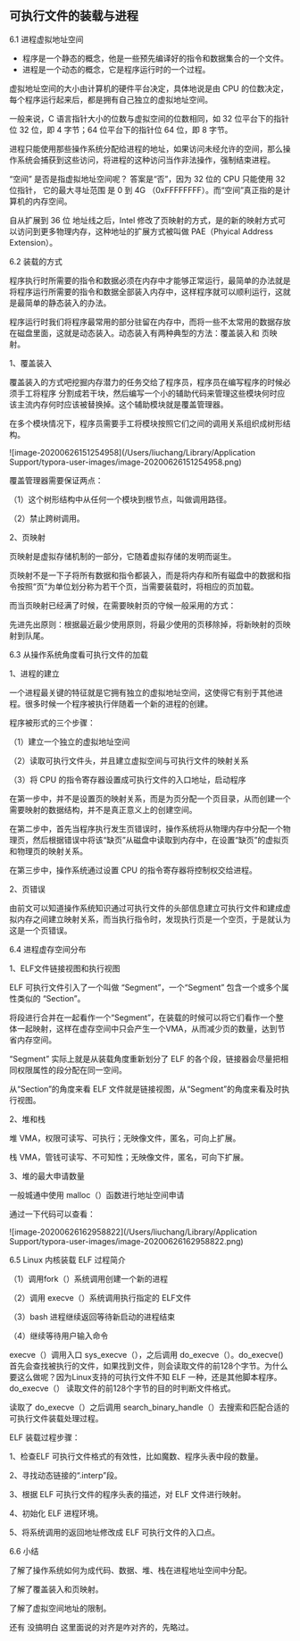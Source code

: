 ## 									可执行文件的装载与进程

6.1 进程虚拟地址空间

- 程序是一个静态的概念，他是一些预先编译好的指令和数据集合的一个文件。
- 进程是一个动态的概念，它是程序运行时的一个过程。

虚拟地址空间的大小由计算机的硬件平台决定，具体地说是由 CPU 的位数决定，每个程序运行起来后，都是拥有自己独立的虚拟地址空间。

一般来说，C 语言指针大小的位数与虚拟空间的位数相同，如 32 位平台下的指针位 32 位，即 4 字节；64 位平台下的指针位 64 位，即 8 字节。

进程只能使用那些操作系统分配给进程的地址，如果访问未经允许的空间，那么操作系统会捕获到这些访问，将进程的这种访问当作非法操作，强制结束进程。

“空间” 是否是指虚拟地址空间呢？ 答案是“否”，因为 32 位的 CPU 只能使用 32 位指针， 它的最大寻址范围 是 0 到 4G （0xFFFFFFFF）。而“空间”真正指的是计算机的内存空间。

自从扩展到 36 位 地址线之后，Intel 修改了页映射的方式，是的新的映射方式可以访问到更多物理内存，这种地址的扩展方式被叫做 PAE（Phyical Address Extension）。

6.2 装载的方式

程序执行时所需要的指令和数据必须在内存中才能够正常运行，最简单的办法就是将程序运行所需要的指令和数据全部装入内存中，这样程序就可以顺利运行，这就是最简单的静态装入的办法。

程序运行时我们将程序最常用的部分驻留在内存中，而将一些不太常用的数据存放在磁盘里面，这就是动态装入。动态装入有两种典型的方法：覆盖装入和 页映射。

1、覆盖装入

覆盖装入的方式吧挖掘内存潜力的任务交给了程序员，程序员在编写程序的时候必须手工将程序 分割成若干块，然后编写一个小的辅助代码来管理这些模块何时应该主流内存何时应该被替换掉。这个辅助模块就是覆盖管理器。

在多个模块情况下，程序员需要手工将模块按照它们之间的调用关系组织成树形结构。

![image-20200626151254958](/Users/liuchang/Library/Application Support/typora-user-images/image-20200626151254958.png)

覆盖管理器需要保证两点：

（1）这个树形结构中从任何一个模块到根节点，叫做调用路径。

（2）禁止跨树调用。

2、页映射

页映射是虚拟存储机制的一部分，它随着虚拟存储的发明而诞生。

页映射不是一下子将所有数据和指令都装入，而是将内存和所有磁盘中的数据和指令按照“页”为单位划分称为若干个页，当需要装载时，将相应的页加载。

而当页映射已经满了时候，在需要映射页的守候一般采用的方式：

先进先出原则：根据最近最少使用原则，将最少使用的页移除掉，将新映射的页映射到队尾。

6.3 从操作系统角度看可执行文件的加载

1、进程的建立

一个进程最关键的特征就是它拥有独立的虚拟地址空间，这使得它有别于其他进程。很多时候一个程序被执行伴随着一个新的进程的创建。

程序被形式的三个步骤：

（1）建立一个独立的虚拟地址空间

（2）读取可执行文件头，并且建立虚拟空间与可执行文件的映射关系

（3）将 CPU 的指令寄存器设置成可执行文件的入口地址，启动程序

在第一步中，并不是设置页的映射关系，而是为页分配一个页目录，从而创建一个需要映射的数据结构，并不是真正意义上的创建空间。

在第二步中，首先当程序执行发生页错误时，操作系统将从物理内存中分配一个物理页，然后根据错误中将该“缺页”从磁盘中读取到内存中，在设置“缺页”的虚拟页和物理页的映射关系。

在第三步中，操作系统通过设置 CPU 的指令寄存器将控制权交给进程。

2、页错误

由前文可以知道操作系统知识通过可执行文件的头部信息建立可执行文件和建成虚拟内存之间建立映射关系，而当执行指令时，发现执行页是一个空页，于是就认为这是一个页错误。

6.4 进程虚存空间分布

1、ELF文件链接视图和执行视图

ELF 可执行文件引入了一个叫做 “Segment”，一个“Segment” 包含一个或多个属性类似的 “Section”。

将段进行合并在一起看作一个“Segment”，在装载的时候可以将它们看作一个整体一起映射，这样在虚存空间中只会产生一个VMA，从而减少页的数量，达到节省内存空间。

“Segment” 实际上就是从装载角度重新划分了 ELF 的各个段，链接器会尽量把相同权限属性的段分配在同一空间。

从“Section”的角度来看 ELF 文件就是链接视图，从“Segment”的角度来看及时执行视图。

2、堆和栈

堆 VMA，权限可读写、可执行；无映像文件，匿名，可向上扩展。

栈 VMA，管钱可读写、不可知性；无映像文件，匿名，可向下扩展。

3、堆的最大申请数量

一般城通中使用 malloc（）函数进行地址空间申请

通过一下代码可以查看：

![image-20200626162958822](/Users/liuchang/Library/Application Support/typora-user-images/image-20200626162958822.png)

6.5 Linux 内核装载 ELF 过程简介

（1）调用fork（）系统调用创建一个新的进程

（2）调用 execve（）系统调用执行指定的 ELF文件

（3）bash 进程继续返回等待新启动的进程结束

（4）继续等待用户输入命令

execve（）调用入口 sys_execve（），之后调用 do_execve（）。do_execve()首先会查找被执行的文件，如果找到文件，则会读取文件的前128个字节。为什么要这么做呢？因为Linux支持的可执行文件不知 ELF 一种，还是其他脚本程序。do_execve（） 读取文件的前128个字节的目的时判断文件格式。

读取了 do_execve（）之后调用 search_binary_handle（）去搜索和匹配合适的可执行文件装载处理过程。

ELF 装载过程步骤：

1、检查ELF 可执行文件格式的有效性，比如魔数、程序头表中段的数量。

2、寻找动态链接的“.interp”段。

3、根据 ELF 可执行文件的程序头表的描述，对 ELF 文件进行映射。

4、初始化 ELF 进程环境。

5、将系统调用的返回地址修改成 ELF 可执行文件的入口点。

6.6 小结

了解了操作系统如何为成代码、数据、堆、栈在进程地址空间中分配。

了解了覆盖装入和页映射。

了解了虚拟空间地址的限制。

还有 没搞明白 这里面说的对齐是咋对齐的，先略过。